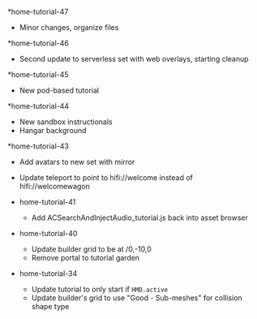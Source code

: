 *home-tutorial-47
  * Minor changes, organize files

 *home-tutorial-46
  * Second update to serverless set with web overlays, starting cleanup 

 *home-tutorial-45
  * New pod-based tutorial

  *home-tutorial-44
   * New sandbox instructionals
   * Hangar background 
   
  *home-tutorial-43
   * Add avatars to new set with mirror
   * Update teleport to point to hifi://welcome instead of hifi://welcomewagon
  
  * home-tutorial-41
  	* Add ACSearchAndInjectAudio_tutorial.js back into asset browser
  
  * home-tutorial-40
    * Update builder grid to be at /0,-10,0
    * Remove portal to tutorial garden

  * home-tutorial-34
    * Update tutorial to only start if `HMD.active`
    * Update builder's grid to use "Good - Sub-meshes" for collision shape type
